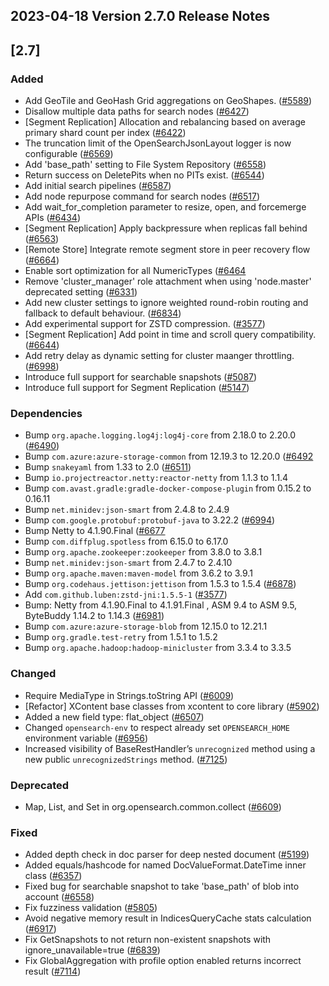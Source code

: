 ## 2023-04-18 Version 2.7.0 Release Notes

## [2.7]
### Added
- Add GeoTile and GeoHash Grid aggregations on GeoShapes. ([#5589](https://github.com/opensearch-project/OpenSearch/pull/5589))
- Disallow multiple data paths for search nodes ([#6427](https://github.com/opensearch-project/OpenSearch/pull/6427))
- [Segment Replication] Allocation and rebalancing based on average primary shard count per index ([#6422](https://github.com/opensearch-project/OpenSearch/pull/6422))
- The truncation limit of the OpenSearchJsonLayout logger is now configurable ([#6569](https://github.com/opensearch-project/OpenSearch/pull/6569))
- Add 'base_path' setting to File System Repository ([#6558](https://github.com/opensearch-project/OpenSearch/pull/6558))
- Return success on DeletePits when no PITs exist. ([#6544](https://github.com/opensearch-project/OpenSearch/pull/6544))
- Add initial search pipelines ([#6587](https://github.com/opensearch-project/OpenSearch/pull/6587))
- Add node repurpose command for search nodes ([#6517](https://github.com/opensearch-project/OpenSearch/pull/6517))
- Add wait_for_completion parameter to resize, open, and forcemerge APIs ([#6434](https://github.com/opensearch-project/OpenSearch/pull/6434))
- [Segment Replication] Apply backpressure when replicas fall behind ([#6563](https://github.com/opensearch-project/OpenSearch/pull/6563))
- [Remote Store] Integrate remote segment store in peer recovery flow ([#6664](https://github.com/opensearch-project/OpenSearch/pull/6664))
- Enable sort optimization for all NumericTypes ([#6464](https://github.com/opensearch-project/OpenSearch/pull/6464)
- Remove 'cluster_manager' role attachment when using 'node.master' deprecated setting ([#6331](https://github.com/opensearch-project/OpenSearch/pull/6331))
- Add new cluster settings to ignore weighted round-robin routing and fallback to default behaviour. ([#6834](https://github.com/opensearch-project/OpenSearch/pull/6834))
- Add experimental support for ZSTD compression. ([#3577](https://github.com/opensearch-project/OpenSearch/pull/3577))
- [Segment Replication] Add point in time and scroll query compatibility. ([#6644](https://github.com/opensearch-project/OpenSearch/pull/6644))
- Add retry delay as dynamic setting for cluster maanger throttling. ([#6998](https://github.com/opensearch-project/OpenSearch/pull/6998))
- Introduce full support for searchable snapshots ([#5087](https://github.com/opensearch-project/OpenSearch/issues/5087))
- Introduce full support for Segment Replication ([#5147](https://github.com/opensearch-project/OpenSearch/issues/5147))

### Dependencies
- Bump `org.apache.logging.log4j:log4j-core` from 2.18.0 to 2.20.0 ([#6490](https://github.com/opensearch-project/OpenSearch/pull/6490))
- Bump `com.azure:azure-storage-common` from 12.19.3 to 12.20.0 ([#6492](https://github.com/opensearch-project/OpenSearch/pull/6492)
- Bump `snakeyaml` from 1.33 to 2.0 ([#6511](https://github.com/opensearch-project/OpenSearch/pull/6511))
- Bump `io.projectreactor.netty:reactor-netty` from 1.1.3 to 1.1.4
- Bump `com.avast.gradle:gradle-docker-compose-plugin` from 0.15.2 to 0.16.11
- Bump `net.minidev:json-smart` from 2.4.8 to 2.4.9
- Bump `com.google.protobuf:protobuf-java` to 3.22.2 ([#6994](https://github.com/opensearch-project/OpenSearch/pull/6994))
- Bump Netty to 4.1.90.Final ([#6677](https://github.com/opensearch-project/OpenSearch/pull/6677)
- Bump `com.diffplug.spotless` from 6.15.0 to 6.17.0
- Bump `org.apache.zookeeper:zookeeper` from 3.8.0 to 3.8.1
- Bump `net.minidev:json-smart` from 2.4.7 to 2.4.10
- Bump `org.apache.maven:maven-model` from 3.6.2 to 3.9.1
- Bump `org.codehaus.jettison:jettison` from 1.5.3 to 1.5.4 ([#6878](https://github.com/opensearch-project/OpenSearch/pull/6878))
- Add `com.github.luben:zstd-jni:1.5.5-1` ([#3577](https://github.com/opensearch-project/OpenSearch/pull/3577))
- Bump: Netty from 4.1.90.Final to 4.1.91.Final , ASM 9.4 to ASM 9.5, ByteBuddy 1.14.2 to 1.14.3 ([#6981](https://github.com/opensearch-project/OpenSearch/pull/6981))
- Bump `com.azure:azure-storage-blob` from 12.15.0 to 12.21.1
- Bump `org.gradle.test-retry` from 1.5.1 to 1.5.2
- Bump `org.apache.hadoop:hadoop-minicluster` from 3.3.4 to 3.3.5

### Changed
- Require MediaType in Strings.toString API ([#6009](https://github.com/opensearch-project/OpenSearch/pull/6009))
- [Refactor] XContent base classes from xcontent to core library ([#5902](https://github.com/opensearch-project/OpenSearch/pull/5902))
- Added a new field type: flat_object ([#6507](https://github.com/opensearch-project/OpenSearch/pull/6507))
- Changed `opensearch-env` to respect already set `OPENSEARCH_HOME` environment variable ([#6956](https://github.com/opensearch-project/OpenSearch/pull/6956/))
- Increased visibility of BaseRestHandler’s `unrecognized` method using a new public `unrecognizedStrings` method. ([#7125](https://github.com/opensearch-project/OpenSearch/pull/7125))

### Deprecated
- Map, List, and Set in org.opensearch.common.collect ([#6609](https://github.com/opensearch-project/OpenSearch/pull/6609))

### Fixed
- Added depth check in doc parser for deep nested document ([#5199](https://github.com/opensearch-project/OpenSearch/pull/5199))
- Added equals/hashcode for named DocValueFormat.DateTime inner class ([#6357](https://github.com/opensearch-project/OpenSearch/pull/6357))
- Fixed bug for searchable snapshot to take 'base_path' of blob into account ([#6558](https://github.com/opensearch-project/OpenSearch/pull/6558))
- Fix fuzziness validation ([#5805](https://github.com/opensearch-project/OpenSearch/pull/5805))
- Avoid negative memory result in IndicesQueryCache stats calculation ([#6917](https://github.com/opensearch-project/OpenSearch/pull/6917))
- Fix GetSnapshots to not return non-existent snapshots with ignore_unavailable=true ([#6839](https://github.com/opensearch-project/OpenSearch/pull/6839))
- Fix GlobalAggregation with profile option enabled returns incorrect result ([#7114](https://github.com/opensearch-project/OpenSearch/pull/7114))


